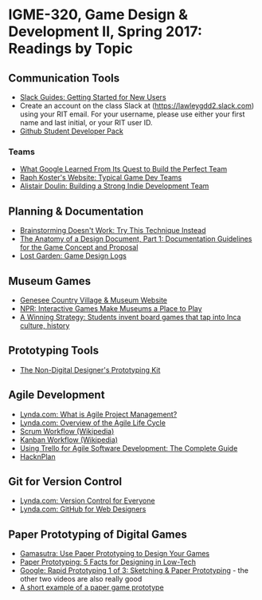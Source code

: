 # IGME-320, Game Design & Development II, Spring 2017: Readings by Topic

## Communication Tools
* [Slack Guides: Getting Started for New Users](https://get.slack.help/hc/en-us/articles/218080037-Getting-started-for-new-users)
 * Create an account on the class Slack at (https://lawleygdd2.slack.com) using your RIT email. For your username, please use either your first name and last initial, or your RIT user ID.
* [Github Student Developer Pack](https://education.github.com/pack)

### Teams
* [What Google Learned From Its Quest to Build the Perfect Team](https://www.nytimes.com/2016/02/28/magazine/what-google-learned-from-its-quest-to-build-the-perfect-team.html?_r=0)
* [Raph Koster's Website: Typical Game Dev Teams](http://www.raphkoster.com/2007/11/02/typical-game-dev-teams/)
* [Alistair Doulin: Building a Strong Indie Development Team](http://www.gamasutra.com/blogs/AlistairDoulin/20100107/86323/Building_A_Strong_Indie_Game_Development_Team.php)

## Planning & Documentation
* [Brainstorming Doesn't Work: Try This Technique Instead](https://www.fastcompany.com/3033567/agendas/brainstorming-doesnt-work-try-this-technique-instead)
* [The Anatomy of a Design Document, Part 1: Documentation Guidelines for the Game Concept and Proposal](http://www.gamasutra.com/view/feature/131791/the_anatomy_of_a_design_document_.php)
* [Lost Garden: Game Design Logs](http://www.lostgarden.com/2011/05/game-design-logs.html)

## Museum Games
* [Genesee Country Village & Museum Website](http://gcv.org)
* [NPR: Interactive Games Make Museums a Place to Play](http://www.npr.org/templates/story/story.php?storyId=99244253)
* [A Winning Strategy: Students invent board games that tap into Inca culture, history](http://newsroom.ucla.edu/stories/it-s-a-winning-strategy-students-271697)

## Prototyping Tools
* [The Non-Digital Designer's Prototyping Kit](https://learn.canvas.net/courses/3/pages/level-5-dot-3-the-non-digital-designers-prototyping-kit)

## Agile Development
* [Lynda.com: What is Agile Project Management?](https://www.lynda.com/Business-Project-Management-tutorials/What-agile-project-management/122428/147340-4.html?org=rit.edu)
* [Lynda.com: Overview of the Agile Life Cycle](https://www.lynda.com/Business-Project-Management-tutorials/Overview-agile-life-cycle/122428/147341-4.html?org=rit.edu)
* [Scrum Workflow (Wikipedia)](https://en.wikipedia.org/wiki/Scrum_(software_development)#Workflow)
* [Kanban Workflow (Wikipedia)](https://en.wikipedia.org/wiki/Kanban_(development))
* [Using Trello for Agile Software Development: The Complete Guide](http://buildbettersoftware.com/trello-for-software-development)
* [HacknPlan](http://hacknplan.com/)

## Git for Version Control 
* [Lynda.com: Version Control for Everyone](https://www.lynda.com/GitHub-tutorials/What-you-should-know-before-watching-course/378045/409354-4.html?org=rit.edu) 
* [Lynda.com: GitHub for Web Designers](https://www.lynda.com/GitHub-tutorials/GitHub-Web-Designers/162276-2.html?org=rit.edu)

## Paper Prototyping of Digital Games<a name="paperprototypes"></a>
* [Gamasutra: Use Paper Prototyping to Design Your Games](http://www.gamasutra.com/blogs/MarcoMignano/20160725/277766/Use_Paper_Prototyping_to_design_your_games.php) 
* [Paper Prototyping: 5 Facts for Designing in Low-Tech](http://gamecareerguide.com/features/622/paper_prototyping_5_facts_for_.php)
* [Google: Rapid Prototyping 1 of 3: Sketching & Paper Prototyping](https://www.youtube.com/watch?v=JMjozqJS44M&list=PL_g8_Y7x37oSBWCdrEyELxQ_UtP_XV4Nf) - the other two videos are also really good
* [A short example of a paper game prototype](https://www.youtube.com/watch?v=x48qOA2Z_xQ)
